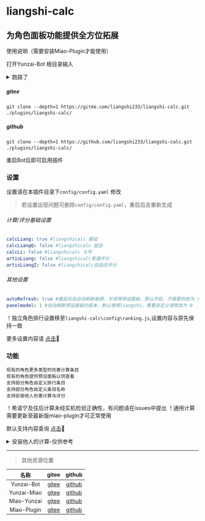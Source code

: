 # liangshi-calc

## 为角色面板功能提供全方位拓展
使用说明（需要安装Miao-Plugin才能使用）

打开Yunzai-Bot 根目录输入

<details><summary>跑路了</summary>

跑路了，有空就更新，没空就没空

![](./resources/LLQ.jpg)

</details>

##### gitee
~~~~~~~~~~
git clone --depth=1 https://gitee.com/liangshi233/liangshi-calc.git ./plugins/liangshi-calc/
~~~~~~~~~~
##### github
~~~~~~~~~~
git clone --depth=1 https://github.com/liangshi233/liangshi-calc.git ./plugins/liangshi-calc/
~~~~~~~~~~
重启Bot后即可启用插件

### 设置
设置请在本插件目录下`config/config.yaml` 修改
>若设置出现问题可删除`config/config.yaml`，重启后会重新生成

###### 计算/评分基础设置
~~~~~~~~~~YAML
calcLiang: true #liangshicalc 基础
calcLiangQ: false #liangshicalc 超全
calcLi: false #liangshicalc 大爷
artisLiang: false #liangshicalc普通评分
artisLiangZ: false #liangshicalc自适应评分
~~~~~~~~~~
###### 其他设置
~~~~~~~~~~YAML
autoRefresh: true #重启后会自动刷新极限、平民等预设面板，默认开启，不需要则改为 false
panelmodel: 1 #自动刷新预设面板的版本，默认使用liangshi，需要自定义请修改为 0
~~~~~~~~~~

！独立角色排行设置移至`liangshi-calc\config\ranking.js`,设置内容与原先保持一致

更多设置内容请 [点击](config/system/config.md)🤔

### 功能
~~~~~~~~~~
现有的角色更多类型的伤害计算条目
现有的角色提供预设面板以供查看
支持部分角色自定义排行条目
支持部分角色自定义条目名称
支持安装他人伤害计算与评分
~~~~~~~~~~
！希诺宁及往后计算未经实机检验正确性，有问题请在issues中提出
！通用计算需要更新至最新版miao-plugin才可正常使用

默认支持内容查询 [点击](damage/liangshi-gs/README.md)🤔

<details><summary>安装他人的计算-仅供参考</summary>

###### 步骤1

使用链接安装示例 - 仅供参考，具体步骤请按对应计算说明中写明方法
~~~~~~~~~~
#更新 + '主页链接' + '游戏名字' + '仓库名字' + 伤害计算

#更新https://gitee.com/liangshi233星铁liangshi伤害计算
~~~~~~~~~~

使用名字安装/更新示例 - 仅供参考，具体步骤请按对应计算说明中写明方法
~~~~~~~~~~
#更新 + '仓库名字' + '游戏名字' + 伤害计算

#更新liangshi星铁伤害计算
~~~~~~~~~~

手动安装示例 - 仅供参考，具体步骤请按对应计算说明中写明方法

~~~~~~~~~~
git clone --depth=1 https://gitee.com/liangshi233/liangshi-sr.git ./plugins/liangshi-calc/damage/liangshi-sr/
~~~~~~~~~~

###### 步骤2

在设置中手动添加-仅供参考，具体步骤请按对应计算说明中的方法
~~~~~~~~~~YAML
calcmodel: liangshi #你安装计算的名字（例如abc-gs，就填abc）
~~~~~~~~~~

###### 步骤3

重启Bot

> 由于个人时间精力有限，后续自带的计算基本不再会更新新角色，建议安装其他仓库的计算避免后续角色无计算

</details>

---

> 其他资源位置

|名称|gitee|github|
|:----:|:----:|:----:|
|Yunzai-Bot | [gitee](https://gitee.com/le-niao/Yunzai-Bot) | [github](https://github.com/le-niao/Yunzai-Bot) |
|Yunzai-Miao| [gitee](https://gitee.com/yoimiya-kokomi/Yunzai-Bot) | [github](https://github.com/yoimiya-kokomi/Yunzai-Bot) |
|Miao-Yunzai | [gitee](https://gitee.com/yoimiya-kokomi/Miao-Yunzai) | [github](https://github.com/yoimiya-kokomi/Miao-Yunzai) |
|Miao-Plugin | [gitee](https://gitee.com/yoimiya-kokomi/miao-plugin) | [github](https://github.com/yoimiya-kokomi/miao-plugin) |